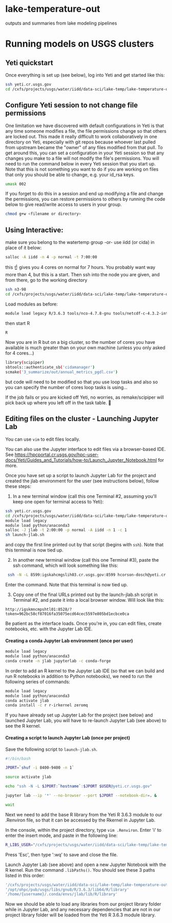 # lake-temperature-out
outputs and summaries from lake modeling pipelines

# Running models on USGS clusters

## Yeti quickstart

Once everything is set up (see below), log into Yeti and get started like this:
```sh
ssh yeti.cr.usgs.gov
cd /cxfs/projects/usgs/water/iidd/data-sci/lake-temp/lake-temperature-out
```

## Configure Yeti session to not change file permissions

One limitation we have discovered with default configurations in Yeti is that any time someone modifies a file, the file permissions change so that others are locked out. This made it really difficult to work collaboratively in one directory on Yeti, especially with git repos because whoever last pulled from upstream became the "owner" of any files modified from that pull. To get around this, you can set a configuration in your Yeti session so that any changes you make to a file will not modify the file's permissions. You will need to run the command below in every Yeti session that you start up. Note that this is not something you want to do if you are working on files that only you should be able to change, e.g. your id_rsa keys. 
```sh
umask 002
```

If you forget to do this in a session and end up modifying a file and change the permissions, you can restore permissions to others by running the code below to give read/write access to users in your group.
```sh
chmod g+w <filename or directory>
```


## Using Interactive:
make sure you belong to the watertemp group -or- use iidd (or cida) in place of it below:

```sh
salloc -A iidd -n 4 -p normal -t 7:00:00
```
this ☝️ gives you 4 cores on normal for 7 hours. You probably want way more than 4, but this is a start.
Then ssh into the node you are given, and from there, go to the working directory
```sh
ssh n3-98
cd /cxfs/projects/usgs/water/iidd/data-sci/lake-temp/lake-temperature-out
```
Load modules as before:
```sh
module load legacy R/3.6.3 tools/nco-4.7.8-gnu tools/netcdf-c-4.3.2-intel
```
then start R
```sh
R
```
Now you are in R but on a big cluster, so the number of cores you have available is much greater than on your own machine (unless you only asked for 4 cores...)
```sh
library(scipiper)
sbtools::authenticate_sb('cidamanager')
scmake('3_summarize/out/annual_metrics_pgdl.csv')
```
but code will need to be modified so that you use loop tasks and also so you can specify the number of cores loop tasks is using...

If the job fails or you are kicked off Yeti, no worries, as remake/scipiper will pick back up where you left off in the task table. 🎉


## Editing files on the cluster - Launching Jupyter Lab

You can use `vim` to edit files locally.

You can also use the Jupyter interface to edit files via a browser-based IDE. See https://hpcportal.cr.usgs.gov/hpc-user-docs/Yeti/Guides_and_Tutorials/how-to/Launch_Jupyter_Notebook.html for more.

Once you have set up a script to launch Jupyter Lab for the project and created the jlab environment for the user (see instructions below), follow these steps:

1. In a new terminal window (call this one Terminal #2, assuming you'll keep one open for terminal access to Yeti):
```sh
ssh yeti.cr.usgs.gov
cd /cxfs/projects/usgs/water/iidd/data-sci/lake-temp/lake-temperature-out
module load legacy
module load python/anaconda3
salloc -J jlab -t 2:00:00 -p normal -A iidd -n 1 -c 1
sh launch-jlab.sh
```
and copy the first line printed out by that script (begins with `ssh`). Note that this terminal is now tied up.

2. In another new terminal window (call this one Terminal #3), paste the ssh command, which will look something like this:
```sh
 ssh -N -L 8599:igskahcmgslih03.cr.usgs.gov:8599 hcorson-dosch@yeti.cr.usgs.gov
```
Enter the command. Note that this terminal is now tied up.

3. Copy one of the final URLs printed out by the launch-jlab.sh script in Terminal #2, and paste it into a local browser window. Will look like this:
```
http://igskmncmpshtl01:8528/?token=962bc58cf87016fa35075ecd64cec5597e805bd1ecbce0ca
```
Be patient as the interface loads. Once you're in, you can edit files, create notebooks, etc. with the Jupyter Lab IDE.

#### Creating a conda Jupyter Lab environment (once per user)
```sh
module load legacy
module load python/anaconda3
conda create -n jlab jupyterlab -c conda-forge
```

In order to add an R kernel to the Jupyter Lab IDE (so that we can build and run R notebooks in addition to Python notebooks), we need to run the following series of commands:
```sh
module load legacy
module load python/anaconda3
conda activate jlab
conda install -c r r-irkernel zeromq
```
If you have already set up Jupyter Lab for the project (see below) and launched Jupyter Lab, you will have to re-launch Jupyter Lab (see above) to see the R kernel.

#### Creating a script to launch Jupyter Lab (once per project)
Save the following script to `launch-jlab.sh`.

```sh
#!/bin/bash

JPORT=`shuf -i 8400-9400 -n 1` 

source activate jlab

echo "ssh -N -L $JPORT:`hostname`:$JPORT $USER@yeti.cr.usgs.gov"

jupyter lab --ip '*' --no-browser --port $JPORT --notebook-dir=. &

wait
```

Next we need to add the base R library from the Yeti R 3.6.3 module to our .Renviron file, so that it can be accessed by the Rkernel in Jupyter Lab.

In the console, within the project directory, type `vim .Renviron`. Enter 'i' to enter the insert mode, and paste in the following line:

```sh
R_LIBS_USER="/cxfs/projects/usgs/water/iidd/data-sci/lake-temp/lake-temperature-out/Rlib_3_6":"/opt/ohpc/pub/usgs/libs/gnu8/R/3.6.3/lib64/R/library"
```
Press 'Esc', then type ':wq' to save and close the file.

Launch Jupyter Lab (see above) and open a new Jupyter Notebook with the R kernel. Run the command `.libPaths()`. You should see these 3 paths listed in this order:
```sh
'/cxfs/projects/usgs/water/iidd/data-sci/lake-temp/lake-temperature-out/Rlib_3_6'
'/opt/ohpc/pub/usgs/libs/gnu8/R/3.6.3/lib64/R/library'
'/home/{username}/.conda/envs/jlab/lib/R/library'
```
Now we should be able to load any libraries from our project library folder while in Jupyter Lab, and any necessary dependencies that are not in our project library folder will be loaded from the Yeti R 3.6.3 module library.
